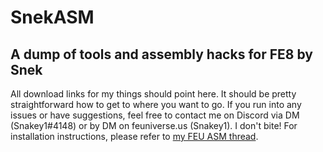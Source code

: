 # SnekASM
## A dump of tools and assembly hacks for FE8 by Snek

All download links for my things should point here. It should be pretty straightforward how to get to where you want to go.
If you run into any issues or have suggestions, feel free to contact me on Discord via DM (Snakey1#4148) or by DM on feuniverse.us (Snakey1). I don't bite!
For installation instructions, please refer to [my FEU ASM thread](https://feuniverse.us/t/snakes-pit-of-asm-and-other-stuff/3627).
